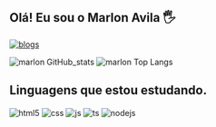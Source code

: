 

## Olá! Eu sou o Marlon Avila 🖐
[![blogs](https://img.shields.io/badge/LinkedIn-0077B5?style=for-the-badge&logo=linkedin&logoColor=white/)](https://www.linkedin.com/in/marlon-avila-59b745185/)

![marlon GitHub_stats](https://github-readme-stats.vercel.app/api?username=Marlon012&show_icons=true&theme=radical)
![marlon Top Langs](https://github-readme-stats.vercel.app/api/top-langs/?username=Marlon012&hide_progress=true)

## Linguagens que estou estudando.
<div style="display: inline_block">
  <img align="center" alt="html5" src="https://img.shields.io/badge/HTML5-E34F26?style=for-the-badge&logo=html5&logoColor=white" />
  <img align="center" alt="css" src="https://img.shields.io/badge/CSS3-1572B6?style=for-the-badge&logo=css3&logoColor=white" />
  <img align="center" alt="js" src="https://img.shields.io/badge/JavaScript-F7DF1E?style=for-the-badge&logo=javascript&logoColor=black" />
  <img align="center" alt="ts" src="https://img.shields.io/badge/TypeScript-007ACC?style=for-the-badge&logo=typescript&logoColor=white" />
  <img align="center" alt="nodejs" src="https://img.shields.io/badge/Node.js-43853D?style=for-the-badge&logo=node.js&logoColor=white" />
</div><br/>

